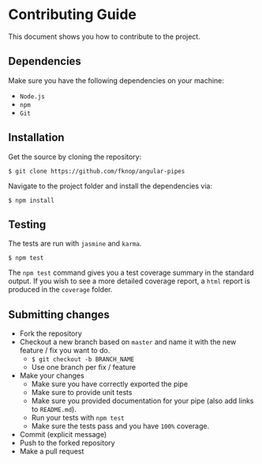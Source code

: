 # Contributing Guide

This document shows you how to contribute to the project.

## Dependencies

Make sure you have the following dependencies on your machine:

* `Node.js`
* `npm`
* `Git`

## Installation

Get the source by cloning the repository:

```
$ git clone https://github.com/fknop/angular-pipes
```

Navigate to the project folder and install the dependencies via:

```
$ npm install
```

## Testing

The tests are run with `jasmine` and `karma`. 

```
$ npm test
```

The `npm test` command gives you a test coverage summary in the standard output. If you wish to see a more detailed coverage report, a `html` report
is produced in the `coverage` folder.


## Submitting changes

* Fork the repository
* Checkout a new branch based on `master` and name it with the new feature / fix you want to do.
    + `$ git checkout -b BRANCH_NAME`
    + Use one branch per fix / feature
* Make your changes
    + Make sure you have correctly exported the pipe
    + Make sure to provide unit tests
    + Make sure you provided documentation for your pipe (also add links to `README.md`).
    + Run your tests with `npm test`
    + Make sure the tests pass and you have `100%` coverage.
* Commit (explicit message)
* Push to the forked repository
* Make a pull request
